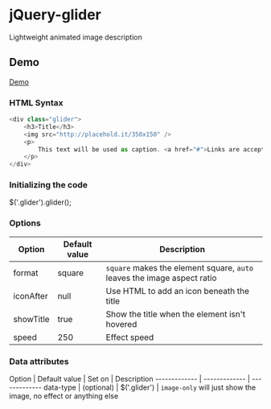 # jQuery-glider
Lightweight animated image description

## Demo
[Demo](http://davewoodhall.com/plugins/jQuery-glider/index.html)

### HTML Syntax

```javascript
<div class="glider">
	<h3>Title</h3>
	<img src="http://placehold.it/350x150" />
	<p>
		This text will be used as caption. <a href="#">Links are accepted.</a>
	</p>
</div>
```

### Initializing the code
$('.glider').glider();

### Options
Option  | Default value | Description
------------- | ------------- | -------------
format | square | `square` makes the element square, `auto` leaves the image aspect ratio
iconAfter | null | Use HTML to add an icon beneath the title
showTitle | true | Show the title when the element isn't hovered
speed | 250 | Effect speed

### Data attributes

Option  | Default value | Set on | Description
------------- | ------------- | -------------
data-type | (optional) | $('.glider') | `image-only` will just show the image, no effect or anything else